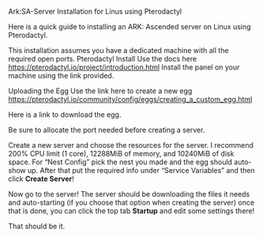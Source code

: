 Ark:SA-Server Installation for Linus using Pterodactyl

 Here is a quick guide to installing an ARK: Ascended server on Linux using Pterodactyl.

This installation assumes you have a dedicated machine with all the required open ports.
Pterodactyl Install
Use the docs here https://pterodactyl.io/project/introduction.html
Install the panel on your machine using the link provided.

Uploading the Egg
Use the link here to create a new egg https://pterodactyl.io/community/config/eggs/creating_a_custom_egg.html

Here is a link to download the egg.

Be sure to allocate the port needed before creating a server.

Create a new server and choose the resources for the server.
I recommend 200% CPU limit (1 core), 12288MiB of memory, and 10240MiB of disk space. For “Nest Config” pick the nest you made and the egg should auto-show up. After that put the required info under “Service Variables” and then click **Create Server**!
 
Now go to the server!
The server should be downloading the files it needs and auto-starting (if you choose that option when creating the server) once that is done, you can click the top tab **Startup** and edit some settings there!

That should be it.

